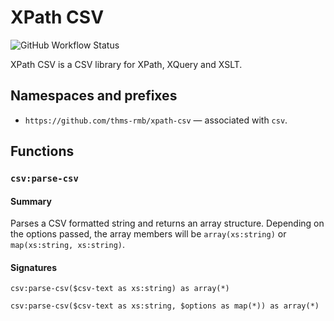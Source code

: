 # XPath CSV

![GitHub Workflow Status](https://img.shields.io/github/workflow/status/thms-rmb/xpath-csv/Java%20CI%20with%20Maven?label=Test&style=flat-square)

XPath CSV is a CSV library for XPath, XQuery and XSLT.

## Namespaces and prefixes

+ `https://github.com/thms-rmb/xpath-csv` — associated with `csv`.

## Functions

### `csv:parse-csv`

#### Summary

Parses a CSV formatted string and returns an array
structure. Depending on the options passed, the array members will be
`array(xs:string)` or `map(xs:string, xs:string)`.

#### Signatures

```
csv:parse-csv($csv-text as xs:string) as array(*)
```

```
csv:parse-csv($csv-text as xs:string, $options as map(*)) as array(*)
```
